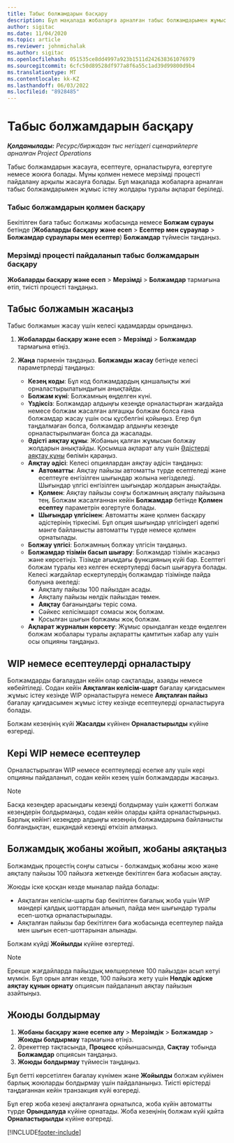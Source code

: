 ```yaml
---
title: Табыс болжамдарын басқару
description: Бұл мақалада жобаларға арналған табыс болжамдарымен жұмыс істеу жолдары туралы ақпарат беріледі.
author: sigitac
ms.date: 11/04/2020
ms.topic: article
ms.reviewer: johnmichalak
ms.author: sigitac
ms.openlocfilehash: 051535ce8dd4997a923b1511d242638361076979
ms.sourcegitcommit: 6cfc50d89528df977a8f6a55c1ad39d99800d9b4
ms.translationtype: MT
ms.contentlocale: kk-KZ
ms.lasthandoff: 06/03/2022
ms.locfileid: "8928485"
---
```

# <a name="manage-revenue-estimates"></a>Табыс болжамдарын басқару

_**Қолданылады:** Ресурс/биржадан тыс негіздегі сценарийлерге арналған Project Operations_

Табыс болжамдарын жасауға, есептеуге, орналастыруға, өзгертуге немесе жоюға болады. Мұны қолмен немесе мерзімді процесті пайдалану арқылы жасауға болады. Бұл мақалада жобаларға арналған табыс болжамдарымен жұмыс істеу жолдары туралы ақпарат беріледі.

### <a name="manage-revenue-estimates-manually"></a>Табыс болжамдарын қолмен басқару

Бекітілген баға табыс болжамы жобасында немесе **Болжам сұрауы** бетінде (**Жобаларды басқару және есеп** > **Есептер мен сұраулар** > **Болжамдар сұраулары мен есептер**) **Болжамдар** түймесін таңдаңыз.

### <a name="manage-revenue-estimates-using-a-periodic-process"></a>Мерзімді процесті пайдаланып табыс болжамдарын басқару

**Жобаларды басқару және есеп** > **Мерзімді** > **Болжамдар** тармағына өтіп, тиісті процесті таңдаңыз.

## <a name="create-a-revenue-estimate"></a>Табыс болжамын жасаңыз

Табыс болжамын жасау үшін келесі қадамдарды орындаңыз. 

1. **Жобаларды басқару және есеп** > **Мерзімді** > **Болжамдар** тармағына өтіңіз.
2. **Жаңа** пәрменін таңдаңыз. **Болжамды жасау** бетінде келесі параметрлерді таңдаңыз:

   - **Кезең коды**: Бұл код болжамдардың қаншалықты жиі орналастырылатындығын анықтайды.
   - **Болжам күні**: Болжамның өңделген күні.
   - **Үздіксіз**: Болжамдар алдыңғы кезеңде орналастырған жағдайда немесе болжам жасалған алғашқы болжам болса ғана болжамдар жасау үшін осы құсбелгіні қойыңыз. Егер бұл таңдалмаған болса, болжамдар алдыңғы кезеңде орналастырылмаған болса да жасалады.
   - **Әдісті аяқтау құны**: Жобаның қалған жұмысын болжау жолдарын анықтайды. Қосымша ақпарат алу үшін [Әдістерді аяқтау құны](cost-complete-methods.md) бөлімін қараңыз.
   - **Аяқтау әдісі**: Келесі опциялардан аяқтау әдісін таңдаңыз:
     - **Автоматты**: Аяқтау пайызы автоматты түрде есептеледі және есептеуге енгізілген шығындар жолына негізделеді. Шығындар үлгісі енгізілген шығындар жолдарын анықтайды.
     - **Қолмен**: Аяқтау пайызы соңғы болжамның аяқталу пайызына тең. Болжам жасалғаннан кейін **Болжамдар** бетінде **Қолмен есептеу** параметрін өзгертуге болады.
     - **Шығындар үлгісінен**: Автоматты және қолмен басқару әдістерінің тіркесімі. Бұл опция шығындар үлгісіндегі әдепкі мәнге байланысты автоматты түрде немесе қолмен орнатылады.
   - **Болжау үлгісі**: Болжамның болжау үлгісін таңдаңыз.
   - **Болжамдар тізімін басып шығару**: Болжамдар тізімін жасаңыз және көрсетіңіз. Тізімде ағымдағы функцияның күйі бар. Есептегі болжам туралы кез келген ескертулерді басып шығаруға болады. Келесі жағдайлар ескертулердің болжамдар тізімінде пайда болуына әкеледі:
     - Аяқталу пайызы 100 пайыздан асады.
     - Аяқталу пайызы нөлдік пайыздан төмен.
     - **Аяқтау** бағанындағы теріс сома.
     - Сәйкес келісімшарт сомасы жоқ болжам.
     - Қосылған шығын болжамы жоқ болжам.
   - **Ақпарат журналын көрсету**: Жұмыс орындалған кезде өңделген болжам жобалары туралы ақпаратты қамтитын хабар алу үшін осы опцияны таңдаңыз.


## <a name="post-wip-or-accruals"></a>WIP немесе есептеулерді орналастыру

Болжамдарды бағалаудан кейін олар сақталады, азаяды немесе көбейтіледі. Содан кейін **Аяқталған келісім-шарт** бағалау қағидасымен жұмыс істеу кезінде WIP орналастыруға немесе **Аяқталған пайыз** бағалау қағидасымен жұмыс істеу кезінде есептеулерді орналастыруға болады.
  
Болжам кезеңінің күйі **Жасалды** күйінен **Орналастырылды** күйіне өзгереді.

## <a name="reverse-wip-or-accruals"></a>Кері WIP немесе есептеулер

Орналастырылған WIP немесе есептеулерді есепке алу үшін кері опцияны пайдаланып, содан кейін кезең үшін болжамдарды жасаңыз.

> [!NOTE]
> Басқа кезеңдер арасындағы кезеңді болдырмау үшін қажетті болжам кезеңдерін болдырмаңыз, содан кейін оларды қайта орналастырыңыз. Барлық кейінгі кезеңдер алдыңғы кезеңнің болжамдарына байланысты болғандықтан, ешқандай кезеңді өткізіп алмаңыз.

## <a name="eliminate-the-estimate-project-and-finish-the-project"></a>Болжамдық жобаны жойып, жобаны аяқтаңыз

Болжамдық процестің соңғы сатысы - болжамдық жобаны жою және аяқталу пайызы 100 пайызға жеткенде бекітілген баға жобасын аяқтау.

Жоюды іске қосқан кезде мыналар пайда болады:

- Аяқталған келісім-шарты бар бекітілген бағалық жоба үшін WIP мәндері қалдық шоттардан алынып, пайда мен шығындар туралы есеп-шотқа орналастырылады.
- Аяқталған пайызы бар бекітілген баға жобасында есептеулер пайда мен шығын есеп-шоттарынан алынады.

Болжам күйді **Жойылды** күйіне өзгертеді.

> [!NOTE]
> Ерекше жағдайларда пайыздық мөлшерлеме 100 пайыздан асып кетуі мүмкін. Бұл орын алған кезде, 100 пайызға жету үшін **Нөлдік әдіске аяқтау құнын орнату** опциясын пайдаланып аяқтау пайызын азайтыңыз.

## <a name="reverse-elimination"></a>Жоюды болдырмау

1. **Жобаны басқару және есепке алу** > **Мерзімдік** > **Болжамдар** > **Жоюды болдырмау** тармағына өтіңіз. 
2. Әрекеттер тақтасында, **Процесс** қойыншасында, **Сақтау** тобында **Болжамдар** опциясын таңдаңыз. 
3. **Жоюды болдырмау** түймесін таңдаңыз.

Бұл бетті көрсетілген бағалау күнімен және **Жойылды** болжам күйімен барлық жоюларды болдырмау үшін пайдаланыңыз. Тиісті өрістерді таңдағаннан кейін транзакция күйі өзгереді.

Бұл егер жоба кезеңі аяқталғанға орнатылса, жоба күйін автоматты түрде **Орындалуда** күйіне орнатады. Жоба кезеңінің болжам күйі қайта **Орналастырылды** күйіне өзгереді.


[!INCLUDE[footer-include](../includes/footer-banner.md)]